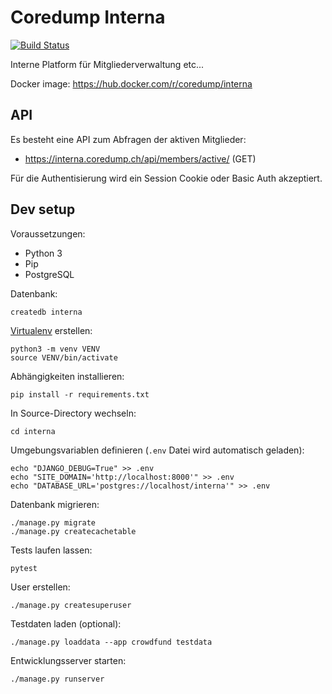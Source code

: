 # Coredump Interna

[![Build Status](https://github.com/coredump-ch/interna/workflows/CI/badge.svg)](https://github.com/coredump-ch/interna/actions?query=branch%3Amaster)

Interne Platform für Mitgliederverwaltung etc...

Docker image: <https://hub.docker.com/r/coredump/interna>


## API

Es besteht eine API zum Abfragen der aktiven Mitglieder:

- https://interna.coredump.ch/api/members/active/ (GET)

Für die Authentisierung wird ein Session Cookie oder Basic Auth akzeptiert.


## Dev setup

Voraussetzungen:

- Python 3
- Pip
- PostgreSQL

Datenbank:

    createdb interna

[Virtualenv](https://docs.python.org/3/library/venv.html) erstellen:

    python3 -m venv VENV
    source VENV/bin/activate

Abhängigkeiten installieren:

    pip install -r requirements.txt

In Source-Directory wechseln:

    cd interna

Umgebungsvariablen definieren (`.env` Datei wird automatisch geladen):

    echo "DJANGO_DEBUG=True" >> .env
    echo "SITE_DOMAIN='http://localhost:8000'" >> .env
    echo "DATABASE_URL='postgres://localhost/interna'" >> .env

Datenbank migrieren:

    ./manage.py migrate
    ./manage.py createcachetable

Tests laufen lassen:

    pytest

User erstellen:

    ./manage.py createsuperuser

Testdaten laden (optional):

    ./manage.py loaddata --app crowdfund testdata

Entwicklungsserver starten:

    ./manage.py runserver
